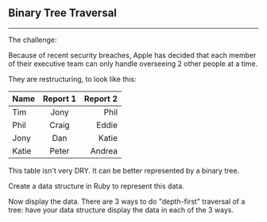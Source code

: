 ## Binary Tree Traversal 
----

The challenge:

Because of recent security breaches, Apple has decided that each member of their executive team can only handle overseeing 2 other people at a time. 

They are restructuring, to look like this:

| Name          | Report 1      | Report 2  |
| ------------- |:-------------:| ---------:|
| Tim           | Jony          | Phil      |
| Phil          | Craig         | Eddie     |
| Jony          | Dan           | Katie     |
| Katie         | Peter         | Andrea    |
 
This table isn't very DRY. It can be better represented by a binary tree. 

Create a data structure in Ruby to represent this data.

Now display the data. There are 3 ways to do "depth-first" traversal of a tree: have your data structure display the data in each of the 3 ways.